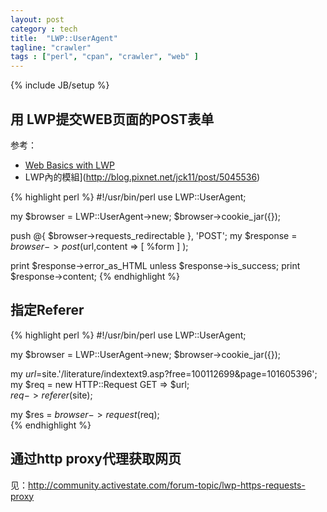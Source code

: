 ```yaml
---
layout: post
category : tech
title:  "LWP::UserAgent"
tagline: "crawler"
tags : ["perl", "cpan", "crawler", "web" ] 
---
```

{% include JB/setup %}

## 用 LWP提交WEB页面的POST表单

参考：
- [Web Basics with LWP](http://www.perl.com/pub/a/2002/08/20/perlandlwp.html?page=1)
- LWP內的模組](http://blog.pixnet.net/jck11/post/5045536)

{% highlight perl %}
#!/usr/bin/perl
use LWP::UserAgent;

my $browser = LWP::UserAgent->new;
$browser->cookie_jar({});

push @{ $browser->requests_redirectable }, 'POST';
my $response = $browser->post($url,content => [ %form ] );

print $response->error_as_HTML unless $response->is_success;
print $response->content;
{% endhighlight %}

## 指定Referer

{% highlight perl %}
#!/usr/bin/perl
use LWP::UserAgent;

my $browser = LWP::UserAgent->new;
$browser->cookie_jar({});

my $url=$site.'/literature/indextext9.asp?free=100112699&page=101605396';  
my $req = new HTTP::Request GET => $url;  
$req->referer($site);  

my $res = $browser->request($req);  
{% endhighlight %}

## 通过http proxy代理获取网页

见：http://community.activestate.com/forum-topic/lwp-https-requests-proxy 
